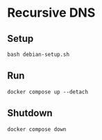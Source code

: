 # Recursive DNS

## Setup
```
bash debian-setup.sh
```

## Run
```
docker compose up --detach
```

## Shutdown
```
docker compose down
```
